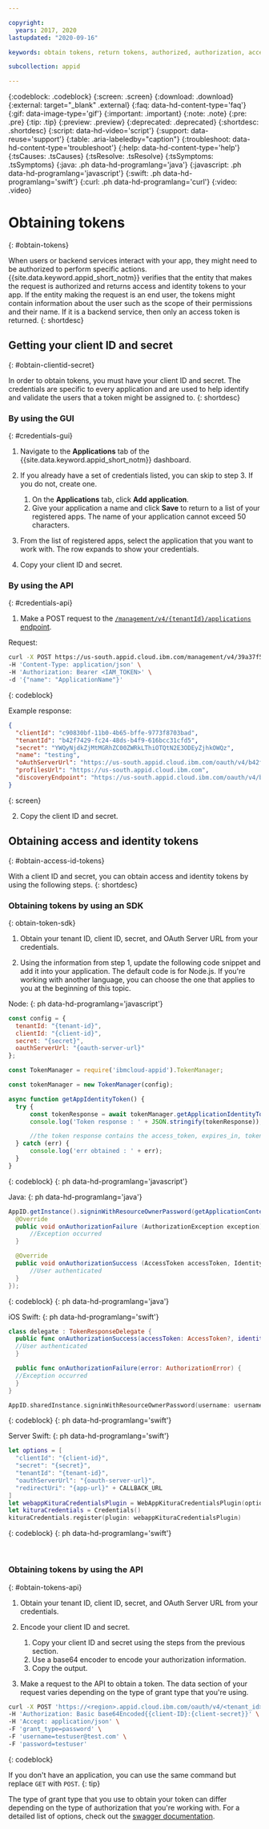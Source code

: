 ```yaml
---

copyright:
  years: 2017, 2020
lastupdated: "2020-09-16"

keywords: obtain tokens, return tokens, authorized, authorization, access management, client id, secret, tenant id, app security, identity token

subcollection: appid

---
```


{:codeblock: .codeblock}
{:screen: .screen}
{:download: .download}
{:external: target="_blank" .external}
{:faq: data-hd-content-type='faq'}
{:gif: data-image-type='gif'}
{:important: .important}
{:note: .note}
{:pre: .pre}
{:tip: .tip}
{:preview: .preview}
{:deprecated: .deprecated}
{:shortdesc: .shortdesc}
{:script: data-hd-video='script'}
{:support: data-reuse='support'}
{:table: .aria-labeledby="caption"}
{:troubleshoot: data-hd-content-type='troubleshoot'}
{:help: data-hd-content-type='help'}
{:tsCauses: .tsCauses}
{:tsResolve: .tsResolve}
{:tsSymptoms: .tsSymptoms}
{:java: .ph data-hd-programlang='java'}
{:javascript: .ph data-hd-programlang='javascript'}
{:swift: .ph data-hd-programlang='swift'}
{:curl: .ph data-hd-programlang='curl'}
{:video: .video}




# Obtaining tokens
{: #obtain-tokens}

When users or backend services interact with your app, they might need to be authorized to perform specific actions. {{site.data.keyword.appid_short_notm}} verifies that the entity that makes the request is authorized and returns access and identity tokens to your app. If the entity making the request is an end user, the tokens might contain information about the user such as the scope of their permissions and their name. If it is a backend service, then only an access token is returned.
{: shortdesc}


## Getting your client ID and secret
{: #obtain-clientid-secret}

In order to obtain tokens, you must have your client ID and secret. The credentials are specific to every application and are used to help identify and validate the users that a token might be assigned to. 
{: shortdesc}


### By using the GUI
{: #credentials-gui}

1. Navigate to the **Applications** tab of the {{site.data.keyword.appid_short_notm}} dashboard.

2. If you already have a set of credentials listed, you can skip to step 3. If you do not, create one.
    1. On the **Applications** tab, click **Add application**.
    2. Give your application a name and click **Save** to return to a list of your registered apps. The name of your application cannot exceed 50 characters.

3. From the list of registered apps, select the application that you want to work with. The row expands to show your credentials.

4. Copy your client ID and secret.


### By using the API
{: #credentials-api}

1.  Make a POST request to the [`/management/v4/{tenantId}/applications` endpoint](https://us-south.appid.cloud.ibm.com/swagger-ui/#/Management%20API%20-%20Applications/mgmt.registerApplication).

  Request:

  ```sh
  curl -X POST https://us-south.appid.cloud.ibm.com/management/v4/39a37f57-a227-4bfe-a044-93b6e6060b61/applications/ \
  -H 'Content-Type: application/json' \
  -H 'Authorization: Bearer <IAM_TOKEN>' \
  -d '{"name": "ApplicationName"}'
  ```
  {: codeblock}

  Example response:

  ```json
  {
    "clientId": "c90830bf-11b0-4b65-bffe-9773f8703bad",
    "tenantId": "b42f7429-fc24-48ds-b4f9-616bcc31cfd5",
    "secret": "YWQyNjdkZjMtMGRhZC00ZWRkLThiOTQtN2E3ODEyZjhkOWQz",
    "name": "testing",
    "oAuthServerUrl": "https://us-south.appid.cloud.ibm.com/oauth/v4/b42f7429-fc24-48ds-b4f9-616bcb31cfd5",
    "profilesUrl": "https://us-south.appid.cloud.ibm.com",
    "discoveryEndpoint": "https://us-south.appid.cloud.ibm.com/oauth/v4/b42f7429-fc24-48ds-b4f9-616bcb31cfd5/.well-known/openid-configuration"
  }
  ```
  {: screen}

2. Copy the client ID and secret.



## Obtaining access and identity tokens
{: #obtain-access-id-tokens}

With a client ID and secret, you can obtain access and identity tokens by using the following steps.
{: shortdesc}


### Obtaining tokens by using an SDK
{: obtain-token-sdk}

1. Obtain your tenant ID, client ID, secret, and OAuth Server URL from your credentials.

2. Using the information from step 1, update the following code snippet and add it into your application. The default code is for Node.js. If you're working with another language, you can choose the one that applies to you at the beginning of this topic.

  Node:
  {: ph data-hd-programlang='javascript'}

  ```javascript
  const config = {
    tenantId: "{tenant-id}",
    clientId: "{client-id}",
    secret: "{secret}",
    oauthServerUrl: "{oauth-server-url}"
  };

  const TokenManager = require('ibmcloud-appid').TokenManager;

  const tokenManager = new TokenManager(config);

  async function getAppIdentityToken() {
    try {
        const tokenResponse = await tokenManager.getApplicationIdentityToken();
        console.log('Token response : ' + JSON.stringify(tokenResponse));

        //the token response contains the access_token, expires_in, token_type
    } catch (err) {
        console.log('err obtained : ' + err);
    }
  }
  ```
  {: codeblock}
  {: ph data-hd-programlang='javascript'}

  Java:
  {: ph data-hd-programlang='java'}

  ```java
  AppID.getInstance().signinWithResourceOwnerPassword(getApplicationContext(), username, password, new TokenResponseListener() {
    @Override
    public void onAuthorizationFailure (AuthorizationException exception) {
        //Exception occurred
    }

    @Override
    public void onAuthorizationSuccess (AccessToken accessToken, IdentityToken identityToken, RefreshToken refreshToken) {
        //User authenticated
    }
  });
  ```
  {: codeblock}
  {: ph data-hd-programlang='java'}

iOS Swift:
{: ph data-hd-programlang='swift'}

  ```swift
  class delegate : TokenResponseDelegate {
    public func onAuthorizationSuccess(accessToken: AccessToken?, identityToken: IdentityToken?, refreshToken: RefreshToken?, response:Response?) {
    //User authenticated
    }

    public func onAuthorizationFailure(error: AuthorizationError) {
    //Exception occurred
    }
  }

  AppID.sharedInstance.signinWithResourceOwnerPassword(username: username, password: password, delegate: delegate())
  ```
  {: codeblock}
  {: ph data-hd-programlang='swift'}

Server Swift:
{: ph data-hd-programlang='swift'}

  ```swift
  let options = [
    "clientId": "{client-id}",
    "secret": "{secret}",
    "tenantId": "{tenant-id}",
    "oauthServerUrl": "{oauth-server-url}",
    "redirectUri": "{app-url}" + CALLBACK_URL
  ]
  let webappKituraCredentialsPlugin = WebAppKituraCredentialsPlugin(options: options)
  let kituraCredentials = Credentials()
  kituraCredentials.register(plugin: webappKituraCredentialsPlugin)
  ```
  {: codeblock}
  {: ph data-hd-programlang='swift'}


</br>

### Obtaining tokens by using the API
{: #obtain-tokens-api}

1. Obtain your tenant ID, client ID, secret, and OAuth Server URL from your credentials.

2. Encode your client ID and secret.

    1. Copy your client ID and secret using the steps from the previous section.
    2. Use a base64 encoder to encode your authorization information.
    3. Copy the output.

3. Make a request to the API to obtain a token. The data section of your request varies depending on the type of grant type that you're using. 

  ```sh
  curl -X POST 'https://<region>.appid.cloud.ibm.com/oauth/v4/<tenant_id>/token' \
  -H 'Authorization: Basic base64Encoded{{client-ID}:{client-secret}}' \
  -H 'Accept: application/json' \
  -F 'grant_type=password' \
  -F 'username=testuser@test.com' \
  -F 'password=testuser'
  ```
  {: codeblock}

  If you don't have an application, you can use the same command but replace `GET` with `POST`.
  {: tip}

The type of grant type that you use to obtain your token can differ depending on the type of authorization that you're working with. For a detailed list of options, check out the [swagger documentation](https://us-south.appid.cloud.ibm.com/swagger-ui/#/Authorization%20Server%20-%20Authorization%20Server%20V4/oauth-server.token).
